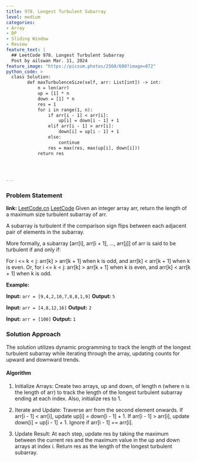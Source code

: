 ```yaml
---
title: 978. Longest Turbulent Subarray
level: medium
categories:
- Array
- DP
- Sliding Window
- Review
feature_text: |
  ## LeetCode 978. Longest Turbulent Subarray
  Post by ailswan Mar. 11, 2024
feature_image: "https://picsum.photos/2560/600?image=872"
python_code: >
  class Solution:
        def maxTurbulenceSize(self, arr: List[int]) -> int:
            n = len(arr)
            up = [1] * n
            down = [1] * n
            res = 1
            for i in range(1, n):
                if arr[i - 1] < arr[i]:
                    up[i] = down[i - 1] + 1
                elif arr[i - 1] > arr[i]:
                    down[i] = up[i - 1] + 1
                else:
                    continue
                res = max(res, max(up[i], down[i]))
            return res

                    
      
        
---
```


### Problem Statement
**link:**
[LeetCode.cn](https://leetcode.cn/problems/longest-turbulent-subarray/)
[LeetCode](https://leetcode.com/longest-turbulent-subarray/)
Given an integer array arr, return the length of a maximum size turbulent subarray of arr.

A subarray is turbulent if the comparison sign flips between each adjacent pair of elements in the subarray.

More formally, a subarray [arr[i], arr[i + 1], ..., arr[j]] of arr is said to be turbulent if and only if:

For i <= k < j:
arr[k] > arr[k + 1] when k is odd, and
arr[k] < arr[k + 1] when k is even.
Or, for i <= k < j:
arr[k] > arr[k + 1] when k is even, and
arr[k] < arr[k + 1] when k is odd.

**Example:**

**Input:** `arr = [9,4,2,10,7,8,8,1,9]`
**Output:** `5`
 
**Input:** `arr = [4,8,12,16]`
**Output:** `2`

**Input:** `arr = [100]`
**Output:** `1`
 
### Solution Approach
The solution utilizes dynamic programming to track the length of the longest turbulent subarray while iterating through the array, updating counts for upward and downward trends.

#### Algorithm
1. Initialize Arrays: Create two arrays, up and down, of length n (where n is the length of arr) to track the length of the longest turbulent subarray ending at each index. Also, initialize res to 1.

2. Iterate and Update: Traverse arr from the second element onwards. If arr[i - 1] < arr[i], update up[i] = down[i - 1] + 1. If arr[i - 1] > arr[i], update down[i] = up[i - 1] + 1. Ignore if arr[i - 1] == arr[i].

3. Update Result: At each step, update res by taking the maximum between the current res and the maximum value in the up and down arrays at index i. Return res as the length of the longest turbulent subarray.